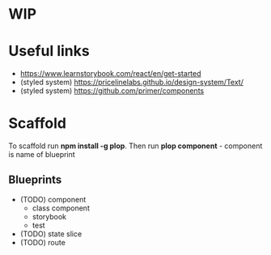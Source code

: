 # WIP

# Useful links

- https://www.learnstorybook.com/react/en/get-started
- (styled system) https://pricelinelabs.github.io/design-system/Text/
- (styled system) https://github.com/primer/components

# Scaffold

To scaffold run **npm install -g plop**. Then run **plop component** - component is name of blueprint

## Blueprints

- (TODO) component
  - class component
  - storybook
  - test
- (TODO) state slice
- (TODO) route

